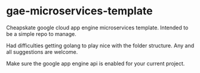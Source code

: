 # gae-microservices-template
Cheapskate google cloud app engine microservices template. Intended to be a simple repo to manage.


Had difficulties getting golang to play nice with the folder structure. Any and all suggestions are welcome.

Make sure the google app engine api is enabled for your current project.